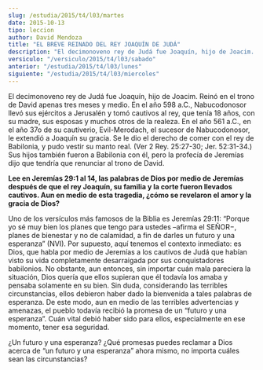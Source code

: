 ```yaml
---
slug: /estudia/2015/t4/l03/martes
date: 2015-10-13
tipo: leccion
author: David Mendoza
title: "EL BREVE REINADO DEL REY JOAQUÍN DE JUDÁ"
description: "El decimonoveno rey de Judá fue Joaquín, hijo de Joacim. Reinó en el trono de  David apenas tres meses y medio. En el año 598 a.C., Nabucodonosor llevó sus  ejércitos a Jerusalén y tomó cautivos al rey, que tenía 18 años, con su madre,  sus esposas y muchos otros de la realeza."
versiculo: "/versiculo/2015/t4/l03/sabado"
anterior: "/estudia/2015/t4/l03/lunes"
siguiente: "/estudia/2015/t4/l03/miercoles"
---
```


El decimonoveno rey de Judá fue Joaquín, hijo de Joacim. Reinó en el trono de David apenas tres meses y medio. En el año 598 a.C., Nabucodonosor llevó sus ejércitos a Jerusalén y tomó cautivos al rey, que tenía 18 años, con su madre, sus esposas y muchos otros de la realeza. En el año 561 a.C., en el año 37o de su cautiverio, Evil-Merodach, el sucesor de Nabucodonosor, le extendió a Joaquín su gracia. Se le dio el derecho de comer con el rey de Babilonia, y pudo vestir su manto real. (Ver 2 Rey. 25:27-30; Jer. 52:31-34.) Sus hijos también fueron a Babilonia con él, pero la profecía de Jeremías dijo que tendría que renunciar al trono de David.

**Lee en Jeremías 29:1 al 14, las palabras de Dios por medio de Jeremías después de que el rey Joaquín, su familia y la corte fueron llevados cautivos. Aun en medio de esta tragedia, ¿cómo se revelaron el amor y la gracia de Dios?**

Uno de los versículos más famosos de la Biblia es Jeremías 29:11: “Porque yo sé muy bien los planes que tengo para ustedes –afirma el SEÑOR−, planes de bienestar y no de calamidad, a fin de darles un futuro y una esperanza” (NVI). Por supuesto, aquí tenemos el contexto inmediato: es Dios, que habla por medio de Jeremías a los cautivos de Judá que habían visto su vida completamente desarraigada por sus conquistadores babilonios. No obstante, aun entonces, sin importar cuán mala pareciera la situación, Dios quería que ellos supieran que él todavía los amaba y pensaba solamente en su bien. Sin duda, considerando las terribles circunstancias, ellos debieron haber dado la bienvenida a tales palabras de esperanza. De este modo, aun en medio de las terribles advertencias y amenazas, el pueblo todavía recibió la promesa de un “futuro y una esperanza”. Cuán vital debió haber sido para ellos, especialmente en ese momento, tener esa seguridad.

¿Un futuro y una esperanza? ¿Qué promesas puedes reclamar a Dios acerca de “un futuro y una esperanza” ahora mismo, no importa cuáles sean las circunstancias?
